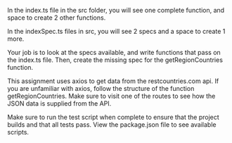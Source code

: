 In the index.ts file in the src folder, you will see one complete function, and space to create 2 other functions.

In the indexSpec.ts files in src, you will see 2 specs and a space to create 1 more.

Your job is to look at the specs available, and write functions that pass on the index.ts file. Then, create the missing spec for the getRegionCountries function.

This assignment uses axios to get data from the restcountries.com api. If you are unfamiliar with axios, follow the structure of the function getRegionCountries. Make sure to visit one of the routes to see how the JSON data is supplied from the API.

Make sure to run the test script when complete to ensure that the project builds and that all tests pass. View the package.json file to see available scripts.